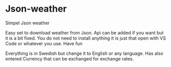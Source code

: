 # Json-weather
Simpel Json weather

Easy set to download weather from Json. Api can be added if you want but it is a bit fixed. 
You do not need to install anything it is just that open with VS Code or whatever you use. Have fun

Everything is in Swedish but change it to English or any language. 
Has also entered Currency that can be exchanged for exchange rates.
